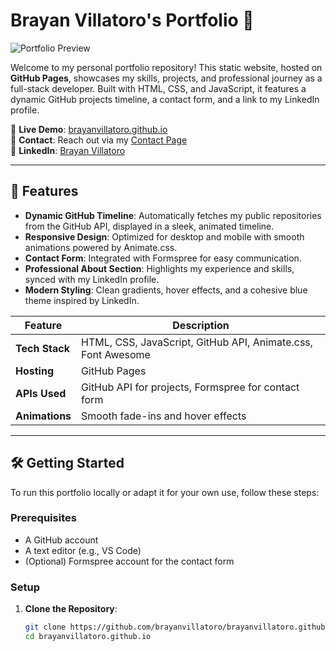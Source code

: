 # Brayan Villatoro's Portfolio 🌟

![Portfolio Preview](https://via.placeholder.com/800x400.png?text=Portfolio+Preview) <!-- Replace with your screenshot -->

Welcome to my personal portfolio repository! This static website, hosted on **GitHub Pages**, showcases my skills, projects, and professional journey as a full-stack developer. Built with HTML, CSS, and JavaScript, it features a dynamic GitHub projects timeline, a contact form, and a link to my LinkedIn profile.

🔗 **Live Demo**: [brayanvillatoro.github.io](https://brayanvillatoro.github.io)  
📩 **Contact**: Reach out via my [Contact Page](https://brayanvillatoro.github.io/contact.html)  
💼 **LinkedIn**: [Brayan Villatoro](https://www.linkedin.com/in/brayan-villatoro/)  

---

## 🚀 Features

- **Dynamic GitHub Timeline**: Automatically fetches my public repositories from the GitHub API, displayed in a sleek, animated timeline.
- **Responsive Design**: Optimized for desktop and mobile with smooth animations powered by Animate.css.
- **Contact Form**: Integrated with Formspree for easy communication.
- **Professional About Section**: Highlights my experience and skills, synced with my LinkedIn profile.
- **Modern Styling**: Clean gradients, hover effects, and a cohesive blue theme inspired by LinkedIn.

| Feature | Description |
|---------|-------------|
| **Tech Stack** | HTML, CSS, JavaScript, GitHub API, Animate.css, Font Awesome |
| **Hosting** | GitHub Pages |
| **APIs Used** | GitHub API for projects, Formspree for contact form |
| **Animations** | Smooth fade-ins and hover effects |

---

## 🛠️ Getting Started

To run this portfolio locally or adapt it for your own use, follow these steps:

### Prerequisites
- A GitHub account
- A text editor (e.g., VS Code)
- (Optional) Formspree account for the contact form

### Setup
1. **Clone the Repository**:
   ```bash
   git clone https://github.com/brayanvillatoro/brayanvillatoro.github.io.git
   cd brayanvillatoro.github.io
